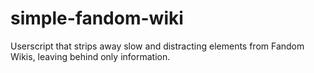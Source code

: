 # simple-fandom-wiki
Userscript that strips away slow and distracting elements from Fandom Wikis, leaving behind only information.
